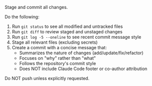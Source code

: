 Stage and commit all changes.

Do the following:

1. Run `git status` to see all modified and untracked files
2. Run `git diff` to review staged and unstaged changes
3. Run `git log -5 --oneline` to see recent commit message style
4. Stage all relevant files (excluding secrets)
5. Create a commit with a concise message that:
   - Summarizes the nature of changes (add/update/fix/refactor)
   - Focuses on "why" rather than "what"
   - Follows the repository's commit style
   - Does NOT include Claude Code footer or co-author attribution

Do NOT push unless explicitly requested.
